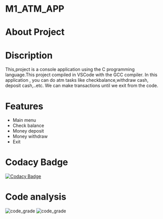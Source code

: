 # M1_ATM_APP
# About Project
# Discription
This,project is a console application using the C programming language.This project compiled in VSCode with the GCC compiler. In this application , you can do atm tasks like checkbalance,withdraw cash, deposit cash,..etc. We can make transactions until we exit from the code. 
# Features
- Main menu
- Check balance
- Money deposit
- Money withdraw
- Exit
# Codacy Badge
[![Codacy Badge](https://app.codacy.com/project/badge/Grade/4ecfeb5fe3c64d47b6d7fbe199b19f91)](https://www.codacy.com/gh/monishandra/M1_ATM_APP/dashboard?utm_source=github.com&amp;utm_medium=referral&amp;utm_content=monishandra/M1_ATM_APP&amp;utm_campaign=Badge_Grade)
# Code analysis
![code_grade](https://api.codiga.io/project/31124/score/svg)
![code_grade](https://api.codiga.io/project/31124/status/svg)
